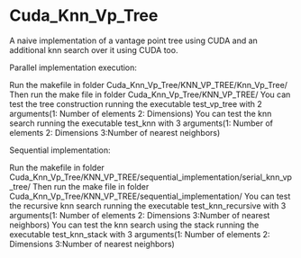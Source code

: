 # Cuda_Knn_Vp_Tree
A naive implementation of a vantage point tree using CUDA and an additional knn search over it using CUDA too.

Parallel implementation execution:

Run the makefile in folder Cuda_Knn_Vp_Tree/KNN_VP_TREE/Knn_Vp_Tree/
Then run the make file in folder Cuda_Knn_Vp_Tree/KNN_VP_TREE/
You can test the tree construction running the executable test_vp_tree with 2 arguments(1: Number of elements 2: Dimensions)
You can test the knn search running the executable test_knn with 3 arguments(1: Number of elements 2: Dimensions 3:Number of nearest neighbors)

Sequential implementation:

Run the makefile in folder Cuda_Knn_Vp_Tree/KNN_VP_TREE/sequential_implementation/serial_knn_vp_tree/
Then run the make file in folder Cuda_Knn_Vp_Tree/KNN_VP_TREE/sequential_implementation/
You can test the recursive knn search running the executable test_knn_recursive with 3 arguments(1: Number of elements 2: Dimensions 3:Number of nearest neighbors)
You can test the knn search using the stack running the executable test_knn_stack with 3 arguments(1: Number of elements 2: Dimensions 3:Number of nearest neighbors)

